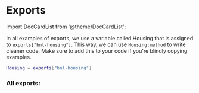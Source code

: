 # Exports

import DocCardList from '@theme/DocCardList';

In all examples of exports, we use a variable called Housing that is assigned to `exports["bnl-housing"]`. This way, we can use `Housing:method` to write cleaner code.
Make sure to add this to your code if you're blindly copying examples.

```lua
Housing = exports["bnl-housing"]
```

### All exports:

<DocCardList />

